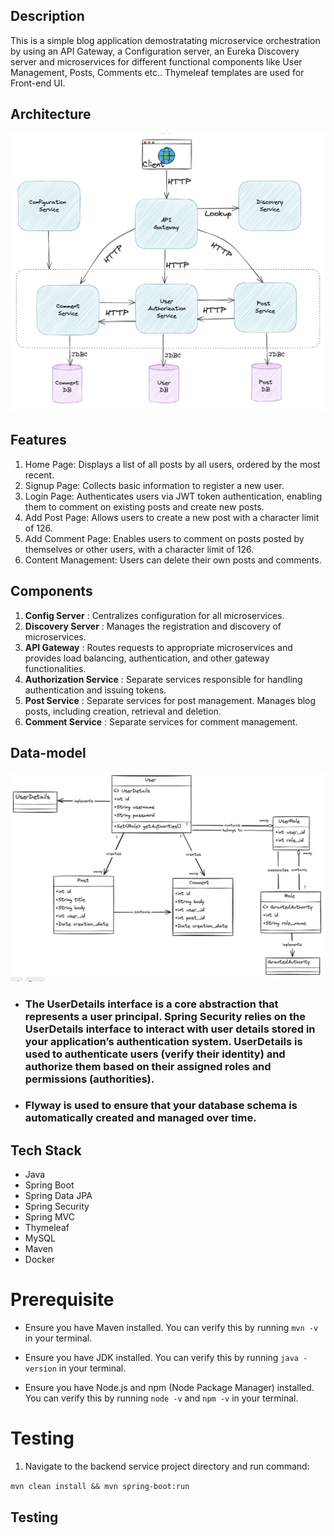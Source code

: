 ## Description

This is a simple blog application demostratating microservice orchestration by using an API Gateway, a Configuration server, an Eureka Discovery server and microservices for different functional components like User Management, Posts, Comments etc..  Thymeleaf templates are used for Front-end UI.

## Architecture
![Microservice Orchestration Architecure](images/architecture.png)

## Features

1. Home Page: Displays a list of all posts by all users, ordered by the most recent.
2. Signup Page: Collects basic information to register a new user.
3. Login Page: Authenticates users via JWT token authentication, enabling them to comment on existing posts and create new posts.
4. Add Post Page: Allows users to create a new post with a character limit of 126.
5. Add Comment Page: Enables users to comment on posts posted by themselves or other users, with a character limit of 126.
6. Content Management: Users can delete their own posts and comments.

## Components

1. **Config Server** : Centralizes configuration for all microservices.
2. **Discovery Server** : Manages the registration and discovery of microservices.
3. **API Gateway** : Routes requests to appropriate microservices and provides load balancing, authentication, and other gateway functionalities.
4. **Authorization Service** : Separate services responsible for handling authentication and issuing tokens. 
5. **Post Service** : Separate services for post management. Manages blog posts, including creation, retrieval and deletion.
6. **Comment Service** : Separate services for comment management.

## Data-model

![Microservice Orchestration Architecure](images/datamodel.png)

* ### The UserDetails interface is a core abstraction that represents a user principal. Spring Security relies on the UserDetails interface to interact with user details stored in your application’s authentication system. UserDetails is used to authenticate users (verify their identity) and authorize them based on their assigned roles and permissions (authorities).  

* ### Flyway is used to ensure that your database schema is automatically created and managed over time.

## Tech Stack

- Java
- Spring Boot
- Spring Data JPA
- Spring Security
- Spring MVC
- Thymeleaf
- MySQL
- Maven
- Docker

# Prerequisite

* Ensure you have Maven installed. You can verify this by running `mvn -v` in your terminal.

* Ensure you have JDK installed. You can verify this by running `java -version` in your terminal.

* Ensure you have Node.js and npm (Node Package Manager) installed. You can verify this by running `node -v` and `npm -v` in your terminal.
  

# Testing

1. Navigate to the backend service project directory and run command:

`mvn clean install && mvn spring-boot:run`




## Testing



